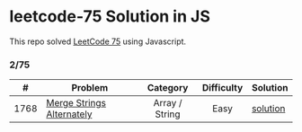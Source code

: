 # leetcode-75 Solution in JS
This repo solved [LeetCode 75](https://leetcode.com/studyplan/leetcode-75/) using Javascript.

### 2/75

| # | Problem | Category | Difficulty | Solution |
| -- | -- | :-: | :-: | ---------- |
1768 | [Merge Strings Alternately](https://leetcode.com/problems/merge-strings-alternately/description/?envType=study-plan-v2&envId=leetcode-75) | Array / String | Easy | [solution](https://github.com/abedelaziz-kharobi/leetcode-75/blob/main/Array-String/1768-merge-strings-alternately.js) |
